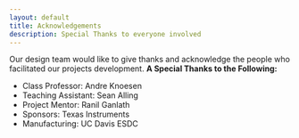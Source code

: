 ```yaml
---
layout: default
title: Acknowledgements
description: Special Thanks to everyone involved
---
```

Our design team would like to give thanks and acknowledge the people who facilitated our projects development.
**A Special Thanks to the Following:**
* Class Professor: Andre Knoesen
* Teaching Assistant: Sean Alling
* Project Mentor: Ranil Ganlath
* Sponsors: Texas Instruments
* Manufacturing: UC Davis ESDC
